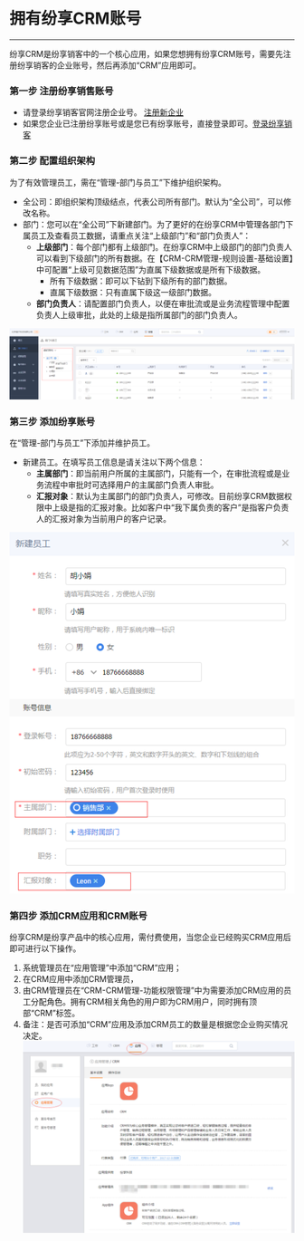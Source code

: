 
#  拥有纷享CRM账号

---

纷享CRM是纷享销客中的一个核心应用，如果您想拥有纷享CRM账号，需要先注册纷享销客的企业账号，然后再添加“CRM”应用即可。

### 第一步 注册纷享销售账号
- 请登录纷享销客官网注册企业号。 [注册新企业](https://www.fxiaoke.com/XV/User/Login?tab=reg)
- 如果您企业已注册纷享账号或是您已有纷享账号，直接登录即可。[登录纷享销客](https://www.fxiaoke.com/XV/User/Login)

### 第二步 配置组织架构
为了有效管理员工，需在“管理-部门与员工”下维护组织架构。
- 全公司：即组织架构顶级结点，代表公司所有部门。默认为“全公司”，可以修改名称。
- 部门：您可以在“全公司”下新建部门。为了更好的在纷享CRM中管理各部门下属员工及查看员工数据，请重点关注“上级部门”和“部门负责人”：
    - **上级部门**：每个部门都有上级部门。在纷享CRM中上级部门的部门负责人可以看到下级部门的所有数据。在【CRM-CRM管理-规则设置-基础设置】中可配置“上级可见数据范围”为直属下级数据或是所有下级数据。
        - 所有下级数据：即可以下钻到下级所有的部门数据。
        - 直属下级数据：只有直属下级这一级部门数据。
    - **部门负责人**：请配置部门负责人，以便在审批流或是业务流程管理中配置负责人上级审批，此处的上级是指所属部门的部门负责人。

![image](./images/bb560ce1cc28fd22.png)


### 第三步 添加纷享账号
在“管理-部门与员工”下添加并维护员工。
- 新建员工。在填写员工信息是请关注以下两个信息：
    - **主属部门**：即当前用户所属的主属部门，只能有一个，在审批流程或是业务流程中审批时可选择用户的主属部门负责人审批。  
    - **汇报对象**：默认为主属部门的部门负责人，可修改。目前纷享CRM数据权限中上级是指的汇报对象。比如客户中“我下属负责的客户”是指客户负责人的汇报对象为当前用户的客户记录。

![image](./images/81e7ccb819cb0bc9.png)

### 第四步 添加CRM应用和CRM账号
纷享CRM是纷享产品中的核心应用，需付费使用，当您企业已经购买CRM应用后即可进行以下操作。
1. 系统管理员在“应用管理”中添加“CRM”应用；
2. 在CRM应用中添加CRM管理员，
3. 由CRM管理员在“CRM-CRM管理-功能权限管理”中为需要添加CRM应用的员工分配角色。拥有CRM相关角色的用户即为CRM用户，同时拥有顶部“CRM”标签。
4. 备注：是否可添加“CRM”应用及添加CRM员工的数量是根据您企业购买情况决定。
![image](./images/8aa193d71eb97c8f.png)



